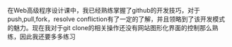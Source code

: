 在Web高级程序设计课中，我已经熟练掌握了github的开发技巧，对于push,pull,fork，resolve confliction有了一定的了解，并且领略到了该开发模式的魅力。现在我对于git clone的相关操作还没有网站图形化界面的控制那么熟练，因此我还要多多练习